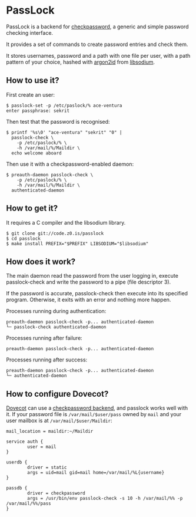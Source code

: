 PassLock
========
PassLock is a backend for [checkpassword][1], a generic and simple password
checking interface.

It provides a set of commands to create password entries and check them.

It stores usernames, password and a path with one file per user, with a path
pattern of your choice, hashed with [argon2id][2] from [libsodium][3].

[1]: https://cr.yp.to/checkpwd.html
[2]: https://www.argon2.com/
[3]: https://download.libsodium.org/doc/

How to use it?
--------------
First create an user:

	$ passlock-set -p /etc/paslock/% ace-ventura
	enter passphrase: sekrit

Then test that the password is recognised:

	$ printf '%s\0' "ace-ventura" "sekrit" "0" |
	  passlock-check \
	    -p /etc/paslock/% \
	    -h /var/mail/%/Maildir \
	  echo welcome aboard

Then use it with a checkpassword-enabled daemon:

	$ preauth-daemon passlock-check \
	    -p /etc/paslock/% \
	    -h /var/mail/%/Maildir \
	  authenticated-daemon

How to get it?
--------------
It requires a C compiler and the libsodium library.

	$ git clone git://code.z0.is/passlock
	$ cd passlock
	$ make install PREFIX="$PREFIX" LIBSODIUM="$libsodium"

How does it work?
-----------------
The main daemon read the password from the user logging in, execute
passlock-check and write the password to a pipe (file descriptor 3).

If the password is accurate, passlock-check then execute into its
specified program.  Otherwise, it exits with an error and nothing
more happen.

Processes running during authentication:

	preauth-daemon passlock-check -p... authenticated-daemon
	└─ passlock-check authenticated-daemon

Processes running after failure:

	preauth-daemon passlock-check -p... authenticated-daemon

Processes running after success:

	preauth-daemon passlock-check -p... authenticated-daemon
	└─ authenticated-daemon

How to configure Dovecot?
-------------------------
[Dovecot](https://dovecot.org/) can use a [checkpassword backend][d1], and
passlock works well with it. If your password file is `/var/mail/$user/pass`
owned by `mail` and your user mailbox is at `/var/mail/$user/Maildir`:

[d1]: https://doc.dovecot.org/configuration_manual/authentication/checkpassword

```
mail_location = maildir:~/Maildir

service auth {
        user = mail
}

userdb {
        driver = static
        args = uid=mail gid=mail home=/var/mail/%L{username}
}

passdb {
        driver = checkpassword
        args = /usr/bin/env passlock-check -s 10 -h /var/mail/%% -p /var/mail/%%/pass
}
```
